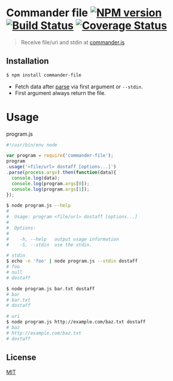 # Commander file [![NPM version][npm-image]][npm] [![Build Status][travis-image]][travis] [![Coverage Status][coveralls-image]][coveralls]

> Receive file/uri and stdin at [commander.js](https://github.com/tj/commander.js)

## Installation
```bash
$ npm install commander-file
```

* Fetch data after [parse](https://github.com/tj/commander.js#option-parsing) via first argument or `--stdin`.
* First argument always return the file.

# Usage

program.js

```js
#!/usr/bin/env node

var program = require('commander-file');
program
.usage('<file/url> dostaff [options...]')
.parse(process.argv).then(function(data){
  console.log(data);
  console.log(program.args[0]);
  console.log(program.args[1]);
});
```

```bash
$ node program.js --help
#
#  Usage: program <file/url> dostaff [options...]
#
#  Options:
#
#    -h, --help   output usage information
#    -S, --stdin  use the stdin.

# stdin
$ echo -n 'foo' | node program.js --stdin dostaff
# foo
# null
# dostaff

$ node program.js bar.txt dostaff
# bar
# bar.txt
# dostaff

# uri
$ node program.js http://example.com/baz.txt dostaff
# baz
# http://example.com/baz.txt
# dostaff
```

License
---
[MIT][License]

[License]: http://59naga.mit-license.org/

[npm-image]:https://img.shields.io/npm/v/commander-file.svg?style=flat-square
[npm]: https://npmjs.org/package/commander-file
[travis-image]: http://img.shields.io/travis/59naga/commander-file.svg?style=flat-square
[travis]: https://travis-ci.org/59naga/commander-file
[coveralls-image]: http://img.shields.io/coveralls/59naga/commander-file.svg?style=flat-square
[coveralls]: https://coveralls.io/r/59naga/commander-file?branch=master
